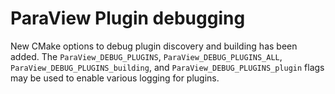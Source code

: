 # ParaView Plugin debugging

New CMake options to debug plugin discovery and building has been added. The
`ParaView_DEBUG_PLUGINS`, `ParaView_DEBUG_PLUGINS_ALL`,
`ParaView_DEBUG_PLUGINS_building`, and `ParaView_DEBUG_PLUGINS_plugin` flags
may be used to enable various logging for plugins.

